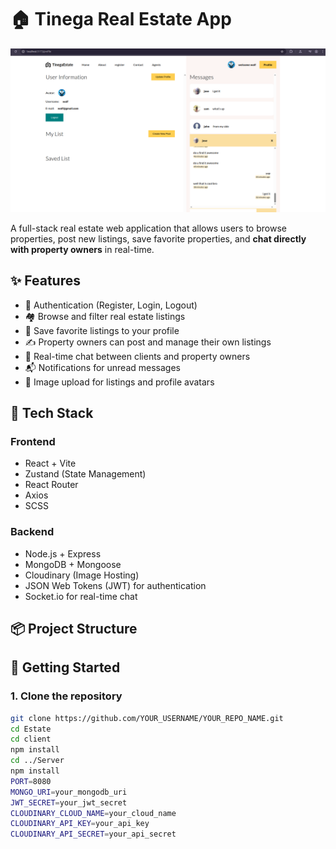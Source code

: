 # 🏠 Tinega Real Estate App
![App Preview](./readme.png)

A full-stack real estate web application that allows users to browse properties, post new listings, save favorite properties, and **chat directly with property owners** in real-time.

## ✨ Features

- 🔐 Authentication (Register, Login, Logout)
- 🏘️ Browse and filter real estate listings
- 💾 Save favorite listings to your profile
- ✍️ Property owners can post and manage their own listings
- 💬 Real-time chat between clients and property owners
- 📬 Notifications for unread messages
- 📸 Image upload for listings and profile avatars

## 🧰 Tech Stack

### Frontend
- React + Vite
- Zustand (State Management)
- React Router
- Axios
- SCSS

### Backend
- Node.js + Express
- MongoDB + Mongoose
- Cloudinary (Image Hosting)
- JSON Web Tokens (JWT) for authentication
- Socket.io for real-time chat

## 📦 Project Structure


## 🚀 Getting Started

### 1. Clone the repository

```bash
git clone https://github.com/YOUR_USERNAME/YOUR_REPO_NAME.git
cd Estate
cd client
npm install
cd ../Server
npm install
PORT=8080
MONGO_URI=your_mongodb_uri
JWT_SECRET=your_jwt_secret
CLOUDINARY_CLOUD_NAME=your_cloud_name
CLOUDINARY_API_KEY=your_api_key
CLOUDINARY_API_SECRET=your_api_secret
